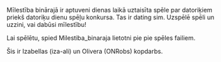 Mīlestība binārajā ir aptuveni dienas laikā uztaisīta spēle par datoriķiem priekš datoriķu dienu spēļu konkursa. Tas ir dating sim. Uzspēlē spēli un uzzini, vai dabūsi mīlestību!

Lai spēlētu, spied Milestiba_binaraja lietotni pie pie spēles failiem.

Šis ir Izabellas (iza-ali) un Olivera (ONRobs) kopdarbs.
